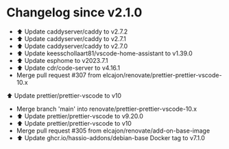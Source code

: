 # Changelog since v2.1.0
- ⬆️ Update caddyserver/caddy to v2.7.2 
- ⬆️ Update caddyserver/caddy to v2.7.1 
- ⬆️ Update caddyserver/caddy to v2.7.0 
- ⬆️ Update keesschollaart81/vscode-home-assistant to v1.39.0 
- ⬆️ Update esphome to v2023.7.1 
- ⬆️ Update cdr/code-server to v4.16.1 
- Merge pull request #307 from elcajon/renovate/prettier-prettier-vscode-10.x

⬆️ Update prettier/prettier-vscode to v10 
- Merge branch 'main' into renovate/prettier-prettier-vscode-10.x 
- ⬆️ Update prettier/prettier-vscode to v9.20.0 
- ⬆️ Update prettier/prettier-vscode to v10 
- Merge pull request #305 from elcajon/renovate/add-on-base-image 
- ⬆️ Update ghcr.io/hassio-addons/debian-base Docker tag to v7.1.0 
